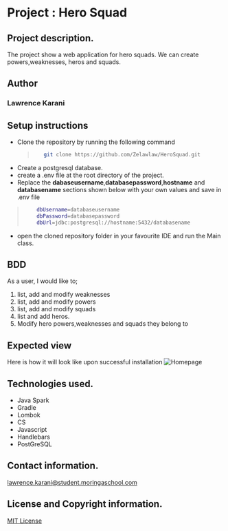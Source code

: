# Project : Hero Squad

## Project description.
The project show a web application for hero squads. We can create powers,weaknesses, heros and squads.

## Author
### Lawrence Karani

## Setup instructions
- Clone the repository by running the following command
  > ```sh
  >    git clone https://github.com/Zelawlaw/HeroSquad.git
  > ```
- Create  a postgresql database.
- create a .env file at the root directory of the project.
- Replace the **dabaseusername**,**databasepassword**,**hostname** and **databasename** sections shown below with your own values
and save in .env file
> ```sh
>     dbUsername=databaseusername
>     dbPassword=databasepassword
>     dbUrl=jdbc:postgresql://hostname:5432/databasename
> ```
- open the cloned repository folder in your favourite IDE and run the Main class.




## BDD
As a user, I would like to;

1) list, add and modify weaknesses
2) list, add and modify powers
3) list, add and modify squads
4) list and add heros.
5) Modify hero powers,weaknesses and squads they belong to


## Expected view
Here is how it will look like upon successful installation
![Homepage](src/main/resources/preview.png)



## Technologies used.

- Java Spark
- Gradle
- Lombok
- CS
- Javascript
- Handlebars
- PostGreSQL



## Contact information.
lawrence.karani@student.moringaschool.com

## License and Copyright information.

[MIT License](https://github.com/nishanths/license/blob/master/LICENSE)